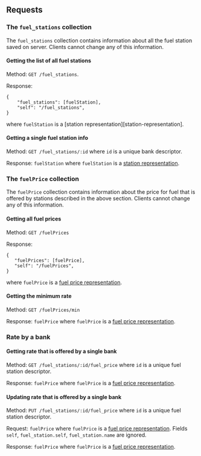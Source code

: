 ## Requests

### The `fuel_stations` collection

The `fuel_stations` collection contains information about all the fuel station saved on server. Clients cannot change any of this information.

#### Getting the list of all fuel stations

Method: `GET /fuel_stations`.

Response:

```{json}
{
    "fuel_stations": [fuelStation],
    "self": "/fuel_stations",
}
```

where `fuelStation` is a [station representation][station-representation].

#### Getting a single fuel station info

Method: `GET /fuel_stations/:id` where `id` is a unique bank descriptor.

Response: `fuelStation` where `fuelStation` is a [station representation][station-representatio].

### The `fuelPrice` collection

The `fuelPrice` collection contains information about the price for fuel that is offered by stations described in the above section. Clients cannot change any of this information.

#### Getting all fuel prices

Method: `GET /fuelPrices`

Response:

```{json}
{
   "fuelPrices": [fuelPrice],
   "self": "/fuelPrices",
}
```

where `fuelPrice` is a [fuel price representation][fuel-price-representation].

#### Getting the minimum rate

Method: `GET /fuelPrices/min`

Response: `fuelPrice` where `fuelPrice` is a [fuel price representation][fuel-price-representation].

### Rate by a bank

#### Getting rate that is offered by a single bank

Method: `GET /fuel_stations/:id/fuel_price` where `id` is a unique fuel station descriptor.

Response: `fuelPrice` where `fuelPrice` is a [fuel price representation][fuel-price-representation].

#### Updating rate that is offered by a single bank

Method: `PUT /fuel_stations/:id/fuel_price` where `id` is a unique fuel station descriptor.

Request: `fuelPrice` where `fuelPrice` is a [fuel price representation][fuel-price-representation]. Fields `self`, `fuel_station.self`, `fuel_station.name` are ignored.

Response: `fuelPrice` where `fuelPrice` is a [fuel price representation][fuel-price-representation].

[station-representatio]: representations.md#Fuel-station
[fuel-price-representation]: representations.md#Fuel-buy-price
